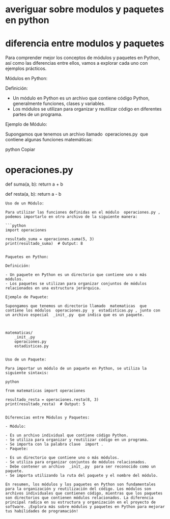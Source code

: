 # averiguar sobre modulos y paquetes en python

# diferencia entre modulos y paquetes
Para comprender mejor los conceptos de módulos y paquetes en Python, así como las diferencias entre ellos, vamos a explorar cada uno con ejemplos prácticos.
 
Módulos en Python:
 
Definición:
 
- Un módulo en Python es un archivo que contiene código Python, generalmente funciones, clases y variables.
- Los módulos se utilizan para organizar y reutilizar código en diferentes partes de un programa.
 
Ejemplo de Módulo:
 
Supongamos que tenemos un archivo llamado  operaciones.py  que contiene algunas funciones matemáticas:
 
python
 Copiar
# operaciones.py
def suma(a, b):
    return a + b

def resta(a, b):
    return a - b
 
```
Uso de un Módulo:
 
Para utilizar las funciones definidas en el módulo  operaciones.py , podemos importarlo en otro archivo de la siguiente manera:
 
```python
import operaciones

resultado_suma = operaciones.suma(5, 3)
print(resultado_suma)  # Output: 8
 
 
Paquetes en Python:
 
Definición:
 
- Un paquete en Python es un directorio que contiene uno o más módulos.
- Los paquetes se utilizan para organizar conjuntos de módulos relacionados en una estructura jerárquica.
 
Ejemplo de Paquete:
 
Supongamos que tenemos un directorio llamado  matematicas  que contiene los módulos  operaciones.py  y  estadisticas.py , junto con un archivo especial  _init_.py  que indica que es un paquete.
 


matematicas/
    _init_.py
    operaciones.py
    estadisticas.py
 
 
Uso de un Paquete:
 
Para importar un módulo de un paquete en Python, se utiliza la siguiente sintaxis:
 
python

from matematicas import operaciones

resultado_resta = operaciones.resta(8, 3)
print(resultado_resta)  # Output: 5
 
 
Diferencias entre Módulos y Paquetes:
 
- Módulo:
 
- Es un archivo individual que contiene código Python.
- Se utiliza para organizar y reutilizar código en un programa.
- Se importa con la palabra clave  import .
- Paquete:
 
- Es un directorio que contiene uno o más módulos.
- Se utiliza para organizar conjuntos de módulos relacionados.
- Debe contener un archivo  _init_.py  para ser reconocido como un paquete.
- Se importa utilizando la ruta del paquete y el nombre del módulo.
 
En resumen, los módulos y los paquetes en Python son fundamentales para la organización y reutilización del código. Los módulos son archivos individuales que contienen código, mientras que los paquetes son directorios que contienen módulos relacionados. La diferencia principal radica en su estructura y organización en el proyecto de software. ¡Explora más sobre módulos y paquetes en Python para mejorar tus habilidades de programación!